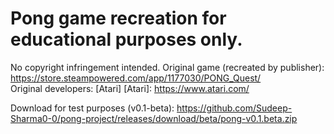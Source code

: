 # Pong game recreation for educational purposes only. <br>
No copyright infringement intended. Original game (recreated by publisher): https://store.steampowered.com/app/1177030/PONG_Quest/ <br>
Original developers: [Atari]
[Atari]: https://www.atari.com/
<br>

Download for test purposes (v0.1-beta): https://github.com/Sudeep-Sharma0-0/pong-project/releases/download/beta/pong-v0.1.beta.zip
